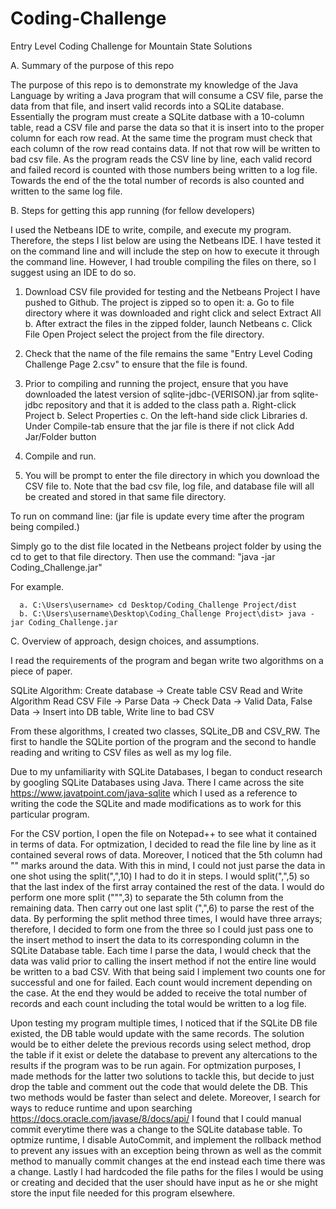 # Coding-Challenge
Entry Level Coding Challenge for Mountain State Solutions


A. Summary of the purpose of this repo

The purpose of this repo is to demonstrate my knowledge of the Java Language by writing a Java program that will consume a CSV file, parse the data from that file, and insert valid records into a SQLite database. Essentially the program must create a SQLite datbase with a 10-column table, read a CSV file and parse the data so that it is insert into to the proper column for each row read. At the same time the program must check that each column of the row read contains data. If not that row will be written to bad csv file. As the program reads the CSV line by line, each valid record and failed record is counted with those numbers being written to a log file. Towards the end of the the total number of records is also counted and written to the same log file.

B. Steps for getting this app running (for fellow developers)

I used the Netbeans IDE to write, compile, and execute my program. Therefore, the steps I list below are using the Netbeans IDE. I have tested it on the command line and will include the step on how to execute it through the command line. However, I had trouble compiling the files on there, so I suggest using an IDE to do so.

1. Download CSV file provided for testing and the Netbeans Project I have pushed to Github.
   The project is zipped so to open it: 
          a. Go to file directory where it was downloaded and right click and select Extract All
          b. After extract the files in the zipped folder, launch Netbeans
          c. Click File Open Project select the project from the file directory.
   
2. Check that the name of the file remains the same "Entry Level Coding Challenge Page 2.csv" to ensure that the file is found.
   
3. Prior to compiling and running the project, ensure that you have downloaded the latest version of sqlite-jdbc-(VERISON).jar from sqlite-jdbc repository and that it is added to the class path
        a. Right-click Project
        b. Select Properties
        c. On the left-hand side click Libraries
        d. Under Compile-tab ensure that the jar file is there if not click Add Jar/Folder button
        
4. Compile and run.

5. You will be prompt to enter the file directory in which you download the CSV file to. Note that the bad csv file, log file, and database file will all be created and stored in that same file directory.

To run on command line: (jar file is update every time after the program being compiled.)

Simply go to the dist file located in the Netbeans project folder by using the cd to get to that file directory.
Then use the command: "java -jar Coding_Challenge.jar"

For example.

      a. C:\Users\username> cd Desktop/Coding_Challenge Project/dist
      b. C:\Users\username\Desktop\Coding_Challenge Project\dist> java -jar Coding_Challenge.jar

C. Overview of approach, design choices, and assumptions.

I read the requirements of the program and began write two algorithms on a piece of paper.

   SQLite Algorithm:
    Create database -> Create table
   CSV Read and Write Algorithm
    Read CSV File -> Parse Data -> Check Data
    -> Valid Data, False Data -> Insert into DB table, Write line to bad CSV

From these algorithms, I created two classes, SQLite_DB and CSV_RW. The first to handle the SQLite portion of the program and the second to handle reading and writing to CSV files as well as my log file.

Due to my unfamiliarity with SQLite Databases, I began to conduct research by googling SQLite Databases using Java.
There I came across the site https://www.javatpoint.com/java-sqlite which I used as a reference to writing the code the SQLite and made modifications as to work for this particular program. 

For the CSV portion, I open the file on Notepad++ to see what it contained in terms of data. For optmization, I decided to read the file line by line as it contained several rows of data. Moreover, I noticed that the 5th column had "" marks around the data. With this in mind, I could not just parse the data in one shot using the split(",",10) I had to do it in steps. I would split(",",5) so that the last index of the first array contained the rest of the data. I would do perform one more split ("\"",3) to separate the 5th column from the remaining data. Then carry out one last split (",",6) to parse the rest of the data. By performing the split method three times, I would have three arrays; therefore, I decided to form one from the three so I could just pass one to the insert method to insert the data to its corresponding column in the SQLite Database table. Each time I parse the data, I would check that the data was valid prior to calling the insert method if not the entire line would be written to a bad CSV. With that being said I implement two counts one for successful and one for failed. Each count would increment depending on the case. At the end they would be added to receive the total number of records and each count including the total would be written to a log file.

Upon testing my program multiple times, I noticed that if the SQLite DB file existed, the DB table would update with the same records. The solution would be to either delete the previous records using select method, drop the table if it exist or delete the database to prevent any altercations to the results if the program was to be run again. For optmization purposes, I made methods for the latter two solutions to tackle this, but decide to just drop the table and comment out the code that would delete the DB. This two methods would be faster than select and delete. Moreover, I search for ways to reduce runtime and upon searching https://docs.oracle.com/javase/8/docs/api/ I found that I could manual commit everytime there was a change to the SQLite database table. To optmize runtime, I disable AutoCommit, and implement the rollback method to prevent any issues with an exception being thrown as well as the commit method to manually commit changes at the end instead each time there was a change. Lastly I had hardcoded the file paths for the files I would be using or creating and decided that the user should have input as he or she might store the input file needed for this program elsewhere.
